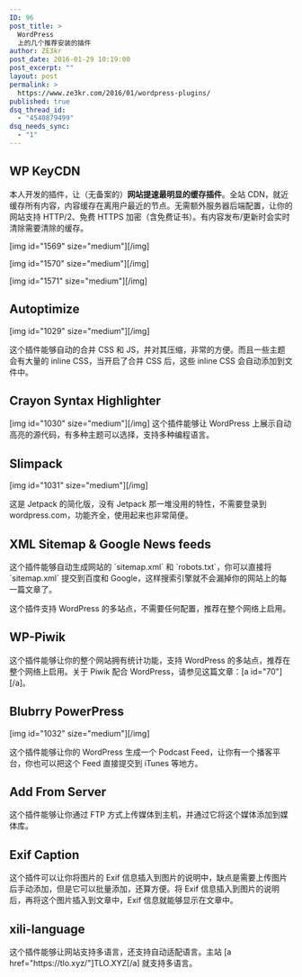 ```yaml
---
ID: 96
post_title: >
  WordPress
  上的几个推荐安装的插件
author: ZE3kr
post_date: 2016-01-29 10:19:00
post_excerpt: ""
layout: post
permalink: >
  https://www.ze3kr.com/2016/01/wordpress-plugins/
published: true
dsq_thread_id:
  - "4540879499"
dsq_needs_sync:
  - "1"
---
```

<h2>WP KeyCDN</h2>
本人开发的插件，让（无备案的）<strong>网站提速最明显的缓存插件</strong>。全站 CDN，就近缓存所有内容，内容缓存在离用户最近的节点。无需额外服务器后端配置，让你的网站支持 HTTP/2、免费 HTTPS 加密（含免费证书）。有内容发布/更新时会实时清除需要清除的缓存。

[img id="1569" size="medium"][/img]

[img id="1570" size="medium"][/img]

[img id="1571" size="medium"][/img]
<h2>Autoptimize</h2>
[img id="1029" size="medium"][/img]

这个插件能够自动的合并 CSS 和 JS，并对其压缩，非常<!--more-->的方便。而且一些主题会有大量的 inline CSS，当开启了合并 CSS 后，这些 inline CSS 会自动添加到文件中。
<h2>Crayon Syntax Highlighter</h2>
[img id="1030" size="medium"][/img]
这个插件能够让 WordPress 上展示自动高亮的源代码，有多种主题可以选择，支持多种编程语言。
<h2>Slimpack</h2>
[img id="1031" size="medium"][/img]

这是 Jetpack 的简化版，没有 Jetpack 那一堆没用的特性，不需要登录到 wordpress.com，功能齐全，使用起来也非常简便。
<h2>XML Sitemap &amp; Google News feeds</h2>
这个插件能够自动生成网站的 `sitemap.xml` 和 `robots.txt`，你可以直接将 `sitemap.xml` 提交到百度和 Google，这样搜索引擎就不会漏掉你的网站上的每一篇文章了。

这个插件支持 WordPress 的多站点，不需要任何配置，推荐在整个网络上启用。
<h2>WP-Piwik</h2>
这个插件能够让你的整个网站拥有统计功能，支持 WordPress 的多站点，推荐在整个网络上启用。关于 Piwik 配合 WordPress，请参见这篇文章：[a id="70"][/a]。
<h2>Blubrry PowerPress</h2>
[img id="1032" size="medium"][/img]

这个插件能够让你的 WordPress 生成一个 Podcast Feed，让你有一个播客平台，你也可以把这个 Feed 直接提交到 iTunes 等地方。
<h2>Add From Server</h2>
这个插件能够让你通过 FTP 方式上传媒体到主机，并通过它将这个媒体添加到媒体库。
<h2>Exif Caption</h2>
这个插件可以让你将图片的 Exif 信息插入到图片的说明中，缺点是需要上传图片后手动添加，但是它可以批量添加，还算方便。将 Exif 信息插入到图片的说明后，再将这个图片插入到文章中，Exif 信息就能够显示在文章中。
<h2>xili-language</h2>
这个插件能够让网站支持多语言，还支持自动适配语言。主站 [a href="https://tlo.xyz/"]TLO.XYZ[/a] 就支持多语言。